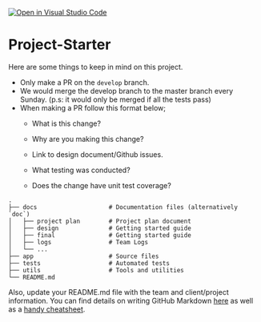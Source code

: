 [![Open in Visual Studio Code](https://classroom.github.com/assets/open-in-vscode-718a45dd9cf7e7f842a935f5ebbe5719a5e09af4491e668f4dbf3b35d5cca122.svg)](https://classroom.github.com/online_ide?assignment_repo_id=11992536&assignment_repo_type=AssignmentRepo)
# Project-Starter
 Here are some things to keep in mind on this project.
 - Only make a PR on the `develop` branch.
 - We would merge the develop branch to the master branch every Sunday. (p.s: it would only be merged if all the tests pass)
 - When making a PR follow this format below;
    - What is this change?
    
    - Why are you making this change?
    
    - Link to design document/Github issues.
    
    - What testing was conducted?
    
    - Does the change have unit test coverage?

```
.
├── docs                    # Documentation files (alternatively `doc`)
│   ├── project plan        # Project plan document
│   ├── design              # Getting started guide
│   ├── final               # Getting started guide
│   ├── logs                # Team Logs
│   └── ...          
├── app                     # Source files
├── tests                   # Automated tests 
├── utils                   # Tools and utilities
└── README.md
```
Also, update your README.md file with the team and client/project information.  You can find details on writing GitHub Markdown [here](https://docs.github.com/en/get-started/writing-on-github/getting-started-with-writing-and-formatting-on-github/basic-writing-and-formatting-syntax) as well as a [handy cheatsheet](https://enterprise.github.com/downloads/en/markdown-cheatsheet.pdf).   
